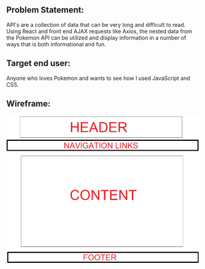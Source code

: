 ## Problem Statement:
API's are a collection of data that can be very long and difficult to read. Using React and front end AJAX requests like Axios, the nested data from the Pokemon API can be utilized and display information in a number of ways that is both informational and fun.

## Target end user:
Anyone who loves Pokemon and wants to see how I used JavaScript and CSS.

## Wireframe:
<img src="./images/p3_wireframe.png" alt="wireframe" />